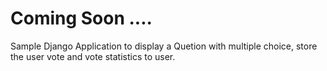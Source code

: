 # Coming Soon ....
Sample Django Application to display a Quetion with multiple choice, store the user vote and vote statistics to user. 
